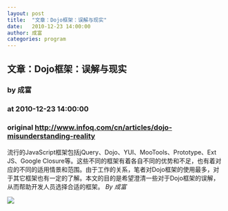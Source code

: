 ```yaml
---
layout: post
title:  "文章：Dojo框架：误解与现实"
date:   2010-12-23 14:00:00
author: 成富
categories: program
---
```


## 文章：Dojo框架：误解与现实
### by 成富
### at 2010-12-23 14:00:00
### original <http://www.infoq.com/cn/articles/dojo-misunderstanding-reality>

流行的JavaScript框架包括jQuery、Dojo、YUI、MooTools、Prototype、Ext JS、Google Closure等。这些不同的框架有着各自不同的优势和不足，也有着对应的不同的适用情景和范围。由于工作的关系，笔者对Dojo框架的使用最多，对于其它框架也有一定的了解。本文的目的是希望澄清一些对于Dojo框架的误解，从而帮助开发人员选择合适的框架。  <i>By 成富</i><img src="http://www1.feedsky.com/t1/453438279/InfoQChina/feedsky/s.gif?r=http://www.infoq.com/cn/articles/dojo-misunderstanding-reality" border="0" height="0" width="0"><p><a href="http://www1.feedsky.com/r/l/feedsky/InfoQChina/453438279/art01.html"><img border="0" ismap src="http://www1.feedsky.com/r/i/feedsky/InfoQChina/453438279/art01.gif"></a></p>
